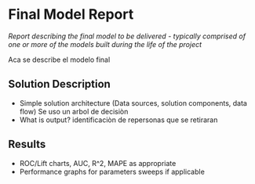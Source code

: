 # Final Model Report
_Report describing the final model to be delivered - typically comprised of one or more of the models built during the life of the project_

Aca se describe el modelo final

## Solution Description
* Simple solution architecture (Data sources, solution components, data flow)
Se uso un arbol de decisiòn  
* What is output?
identificaciòn de repersonas que se retiraran

## Results
* ROC/Lift charts, AUC, R^2, MAPE as appropriate
* Performance graphs for parameters sweeps if applicable
